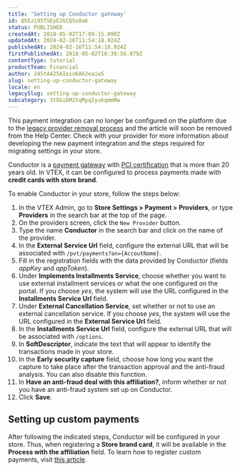 ```yaml
---
title: 'Setting up Conductor gateway'
id: Q5Ezi95TSEyE2GCQSs8ak
status: PUBLISHED
createdAt: 2018-05-02T17:09:15.090Z
updatedAt: 2024-02-16T11:54:18.924Z
publishedAt: 2024-02-16T11:54:18.924Z
firstPublishedAt: 2018-05-02T18:38:56.879Z
contentType: tutorial
productTeam: Financial
author: 245tA425AIeioKAk2eaiwS
slug: setting-up-conductor-gateway
locale: en
legacySlug: setting-up-conductor-gateway
subcategory: 3tDGibM2tqMyqIyukqmmMw
---
```


<div class="alert alert-danger">This payment integration can no longer be configured on the platform due to the <a href="https://help.vtex.com/en/announcements/legacy-payment-connectors-will-be-discontinued-in-2024--4R5YIjUu1IWkiOHzXtQU14">legacy provider removal process</a> and the article will soon be removed from the Help Center. Check with your provider for more information about developing the new payment integration and the steps required for migrating settings in your store.</div>

Conductor is a [payment gateway](/en/tutorial/what-is-a-payment-gateway) with [PCI certification](/en/faq/what-is-the-pci-ssc) that is more than 20 years old. In VTEX, it can be configured to process payments made with __credit cards with store brand__.

To enable Conductor in your store, follow the steps below:

1. In the VTEX Admin, go to __Store Settings > Payment > Providers__, or type __Providers__ in the search bar at the top of the page.
2. On the providers screen, click the `New Provider` button.
3. Type the name __Conductor__ in the search bar and click on the name of the provider.
4. In the __External Service Url__ field, configure the external URL that will be associated with `/pvt/payments?an={AccoutName}`.
5. Fill in the registration fields with the data provided by Conductor (fields _appKey_ and _appToken_).
6. Under __Implements Installments Service__, choose whether you want to use external installment services or what the one configured on the portal. If you choose _yes_, the system will use the URL configured in the __Installments Service Url__ field.
7. Under __External Cancellation Service__, set whether or not to use an external cancellation service. If you choose _yes_, the system will use the URL configured in the __External Service Url__ field.
8. In the __Installments Service Url__ field, configure the external URL that will be associated with `/options`.
9. In __SoftDescriptor__, indicate the text that will appear to identify the transactions made in your store.
10. In the __Early security capture__ field, choose how long you want the capture to take place after the transaction approval and the anti-fraud analysis. You can also disable this function.
11. In __Have an anti-fraud deal with this affiliation?__, inform whether or not you have an anti-fraud system set up on Conductor.
12. Click __Save__.

## Setting up custom payments
After following the indicated steps, Conductor will be configured in your store. Thus, when registering a __Store brand card__, it will be available in the __Process with the affiliation__ field. To learn how to register custom payments, visit [this article](/en/tutorial/how-to-configure-a-customized-payment).
